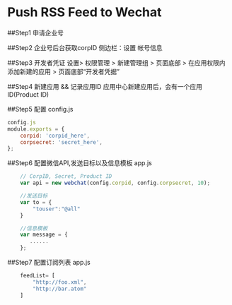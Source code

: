 # Push RSS Feed to Wechat

##Step1 申请企业号

##Step2 企业号后台获取corpID
侧边栏：设置 帐号信息

##Step3 开发者凭证
设置> 权限管理 > 新建管理组 > 页面底部 > 在应用权限内添加新建的应用 > 页面底部“开发者凭据”

##Step4 新建应用 && 记录应用ID
应用中心新建应用后，会有一个应用ID(Product ID)

##Step5 配置 config.js
```js
config.js
module.exports = { 
    corpid: 'corpid_here',
    corpsecret: 'secret_here',
};
```

##Step6 配置微信API,发送目标以及信息模板  app.js
```js
    // CorpID, Secret, Product ID
    var api = new webchat(config.corpid, config.corpsecret, 10);
```
```js
    //发送目标
    var to = {
        "touser":"@all"
    }

    //信息模板
    var message = {
       ......
    };
```
##Step7 配置订阅列表 app.js
```js
    feedList= [
        "http://foo.xml",
        "http://bar.atom"
    ]
```

